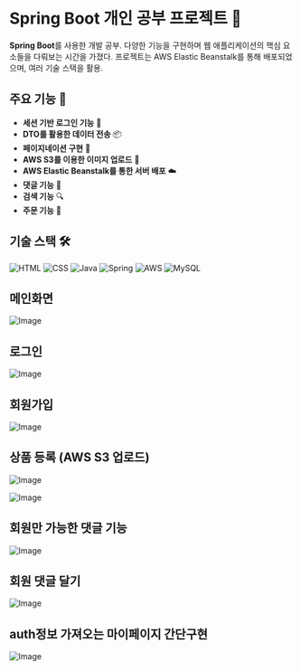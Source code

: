 # Spring Boot 개인 공부 프로젝트 🚀

 **Spring Boot**를 사용한 개발 공부. 다양한 기능을 구현하며 웹 애플리케이션의 핵심 요소들을 다뤄보는 시간을 가졌다. 프로젝트는 AWS Elastic Beanstalk를 통해 배포되었으며, 여러 기술 스택을 활용.

## 주요 기능 🔧

- **세션 기반 로그인 기능** 🔐
- **DTO를 활용한 데이터 전송** 📦
- **페이지네이션 구현** 📄
- **AWS S3를 이용한 이미지 업로드** 🌄
- **AWS Elastic Beanstalk를 통한 서버 배포** ☁️
- **댓글 기능** 💬
- **검색 기능** 🔍
- **주문 기능** 🛒

## 기술 스택 🛠️

![HTML](https://img.shields.io/badge/HTML-239120?style=for-the-badge&logo=html5&logoColor=white)
![CSS](https://img.shields.io/badge/CSS-239120?&style=for-the-badge&logo=css3&logoColor=white)
![Java](https://img.shields.io/badge/Java-ED8B00?style=for-the-badge&logo=openjdk&logoColor=white)
![Spring](https://img.shields.io/badge/Spring-6DB33F?style=for-the-badge&logo=spring&logoColor=white)
![AWS](https://img.shields.io/badge/AWS-232F3E?style=for-the-badge&logo=amazon-aws&logoColor=white)
![MySQL](https://img.shields.io/badge/MySQL-4479A1?style=for-the-badge&logo=mysql&logoColor=white)

## 메인화면
![Image](https://github.com/user-attachments/assets/23fd4ba6-3ff9-4e0a-a9d8-267040fe3a85)


## 로그인
![Image](https://github.com/user-attachments/assets/13cb0444-4b2a-4b88-b193-69c2cc7416d9)

## 회원가입
![Image](https://github.com/user-attachments/assets/78cb6e57-2674-4382-b11e-811ec04f898a)


## 상품 등록 (AWS S3 업로드)
![Image](https://github.com/user-attachments/assets/98735b9e-75a6-45f6-859a-2b83d71887a7)

![Image](https://github.com/user-attachments/assets/fe6c6ed3-f059-4ed4-bb70-c02b97017c84)


## 회원만 가능한 댓글 기능
![Image](https://github.com/user-attachments/assets/2ab646c1-44d6-4532-9fa1-931c50869ccb)

## 회원 댓글 달기 
![Image](https://github.com/user-attachments/assets/f8d334da-983e-476f-9bc4-59e44f867341)

## auth정보 가져오는 마이페이지 간단구현

![Image](https://github.com/user-attachments/assets/4dd38594-2f4c-46fa-908f-c60def3bfbf2)
